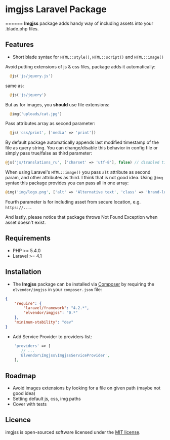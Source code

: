 # imgjss Laravel Package
======
**Imgjss** package adds handy way of including assets into your .blade.php files.

## Features

- Short blade syntax for `HTML::style()`, `HTML::script()` and `HTML::image()`

Avoid putting extensions of js & css files, package adds it automatically:
```php
  @js('js/jquery.js')
```
same as:
```php
  @js('js/jquery')
```

But as for images, you **should** use file extensions:

```php
  @img('uploads/cat.jpg')
```

Pass attributes array as second parameter:
```php
  @js('css/print', ['media' => 'print'])
```

By default package automatically appends last modified timestamp of the file as query string.
You can change/disable this behavior in config file or simply pass true/false as third parameter:
```php
@js('js/translations_ru', ['charset' => 'utf-8'], false) // disabled timestamp appending
```

When using Laravel's `HTML::image()` you pass `alt` attribute as second param, and other attributes as third.
I think that is not good idea. Using `@img` syntax this package provides you can pass all in one array:
```php
@img('img/logo.png', ['alt' => 'Alternative text', 'class' => 'brand-logo'])
```

Fourth parameter is for including asset from secure location, e.g. `https://...`.

And lastly, please notice that package throws Not Found Exception when asset doesn't exist.

## Requirements

- PHP >= 5.4.0
- Laravel >= 4.1

## Installation

- The **Imgjss** package can be installed via [Composer](http://getcomposer.org) by requiring the
`elvendor/imgjss` in your `composer.json` file:

```json
{
    "require": {
        "laravel/framework": "4.2.*",
        "elvendor/imgjss": "0.*"
    },
    "minimum-stability": "dev"
}
```
- Add Service Provider to providers list:
```php
    'providers' => [
       // ...
      'Elvendor\Imgjss\ImgjssServiceProvider',
    ],
```
	
## Roadmap
- Avoid images extensions by looking for a file on given path (maybe not good idea)
- Setting default js, css, img paths
- Cover with tests

## Licence

imgjss is open-sourced software licensed under the [MIT license](http://opensource.org/licenses/MIT).
